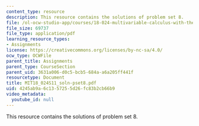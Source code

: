 ```yaml
---
content_type: resource
description: This resource contains the solutions of problem set 8.
file: /ol-ocw-studio-app/courses/18-024-multivariable-calculus-with-theory-spring-2011/4245ab9a6c1357255d26fc83b2cb66b9_MIT18_024S11_soln-pset8.pdf
file_size: 69737
file_type: application/pdf
learning_resource_types:
- Assignments
license: https://creativecommons.org/licenses/by-nc-sa/4.0/
ocw_type: OCWFile
parent_title: Assignments
parent_type: CourseSection
parent_uid: 3631a006-d0c5-bcb5-684a-a6a205ff441f
resourcetype: Document
title: MIT18_024S11_soln-pset8.pdf
uid: 4245ab9a-6c13-5725-5d26-fc83b2cb66b9
video_metadata:
  youtube_id: null
---
```

This resource contains the solutions of problem set 8.